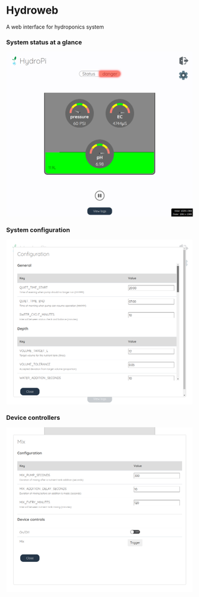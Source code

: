 # Hydroweb

A web interface for hydroponics system


### System status at a glance
![landing page screenshot](./.img/landing.png)


### System configuration
![configuration screenshot](./.img/configuration.png)


### Device controllers
![mix pump controller screenshot](./.img/controller.png)
